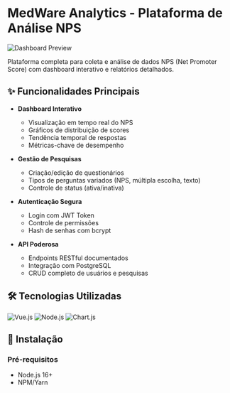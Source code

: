 # MedWare Analytics - Plataforma de Análise NPS

![Dashboard Preview](https://github.com/user-attachments/assets/8bfe135d-dcd4-40d8-9745-35704f931f31)


Plataforma completa para coleta e análise de dados NPS (Net Promoter Score) com dashboard interativo e relatórios detalhados.

## ✨ Funcionalidades Principais

- **Dashboard Interativo**
  - Visualização em tempo real do NPS
  - Gráficos de distribuição de scores
  - Tendência temporal de respostas
  - Métricas-chave de desempenho

- **Gestão de Pesquisas**
  - Criação/edição de questionários
  - Tipos de perguntas variados (NPS, múltipla escolha, texto)
  - Controle de status (ativa/inativa)

- **Autenticação Segura**
  - Login com JWT Token
  - Controle de permissões
  - Hash de senhas com bcrypt

- **API Poderosa**
  - Endpoints RESTful documentados
  - Integração com PostgreSQL
  - CRUD completo de usuários e pesquisas

## 🛠 Tecnologias Utilizadas

![Vue.js](https://img.shields.io/badge/Vue.js-35495E?style=for-the-badge&logo=vuedotjs&logoColor=4FC08D)
![Node.js](https://img.shields.io/badge/Node.js-43853D?style=for-the-badge&logo=node.js&logoColor=white)
![Chart.js](https://img.shields.io/badge/Chart.js-FF6384?style=for-the-badge&logo=chartdotjs&logoColor=white)

## 🚀 Instalação

### Pré-requisitos
- Node.js 16+
- NPM/Yarn
